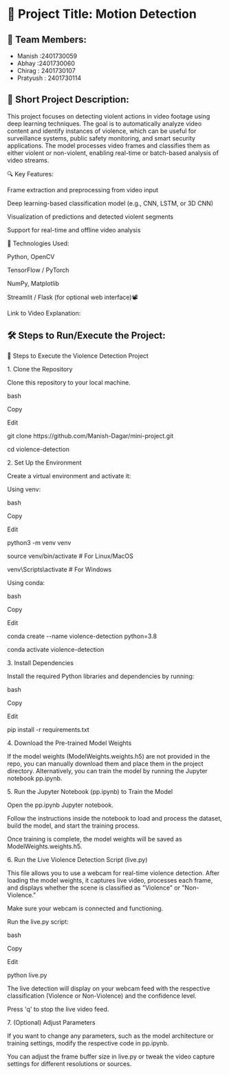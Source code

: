 # 🚀 Project Title: Motion Detection

## 👥 Team Members:

- Manish :2401730059
- Abhay :2401730060
- Chirag : 2401730107
- Pratyush : 2401730114

## 📝 Short Project Description:

This project focuses on detecting violent actions in video footage using deep learning techniques. The goal is to automatically analyze video content and identify instances of violence, which can be useful for surveillance systems, public safety monitoring, and smart security applications. The model processes video frames and classifies them as either violent or non-violent, enabling real-time or batch-based analysis of video streams.



🔍 Key Features:

Frame extraction and preprocessing from video input



Deep learning-based classification model (e.g., CNN, LSTM, or 3D CNN)



Visualization of predictions and detected violent segments



Support for real-time and offline video analysis



🚀 Technologies Used:

Python, OpenCV



TensorFlow / PyTorch



NumPy, Matplotlib



Streamlit / Flask (for optional web interface)📽️

&#x20;Link to Video Explanation:



## 🛠️ Steps to Run/Execute the Project:

🚀 Steps to Execute the Violence Detection Project

1\. Clone the Repository

Clone this repository to your local machine.



bash

Copy

Edit

git clone https\://github.com/Manish-Dagar/mini-project.git

cd violence-detection

2\. Set Up the Environment

Create a virtual environment and activate it:



Using venv:



bash

Copy

Edit

python3 -m venv venv

source venv/bin/activate  # For Linux/MacOS

venv\Scripts\activate     # For Windows

Using conda:



bash

Copy

Edit

conda create --name violence-detection python=3.8

conda activate violence-detection

3\. Install Dependencies

Install the required Python libraries and dependencies by running:



bash

Copy

Edit

pip install -r requirements.txt

4\. Download the Pre-trained Model Weights

If the model weights (ModelWeights.weights.h5) are not provided in the repo, you can manually download them and place them in the project directory. Alternatively, you can train the model by running the Jupyter notebook pp.ipynb.



5\. Run the Jupyter Notebook (pp.ipynb) to Train the Model

Open the pp.ipynb Jupyter notebook.



Follow the instructions inside the notebook to load and process the dataset, build the model, and start the training process.



Once training is complete, the model weights will be saved as ModelWeights.weights.h5.



6\. Run the Live Violence Detection Script (live.py)

This file allows you to use a webcam for real-time violence detection. After loading the model weights, it captures live video, processes each frame, and displays whether the scene is classified as "Violence" or "Non-Violence."



Make sure your webcam is connected and functioning.



Run the live.py script:



bash

Copy

Edit

python live.py

The live detection will display on your webcam feed with the respective classification (Violence or Non-Violence) and the confidence level.



Press 'q' to stop the live video feed.



7\. (Optional) Adjust Parameters

If you want to change any parameters, such as the model architecture or training settings, modify the respective code in pp.ipynb.



You can adjust the frame buffer size in live.py or tweak the video capture settings for different resolutions or sources.

